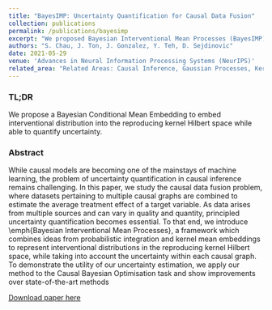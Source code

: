```yaml
---
title: "BayesIMP: Uncertainty Quantification for Causal Data Fusion"
collection: publications
permalink: /publications/bayesimp
excerpt: "We proposed Bayesian Interventional Mean Processes (BayesIMP), an algorithm which allows one to quantify uncertainty while representing interventional densities in the reproducing kernel Hilbert space (RKHS). "
authors: "S. Chau, J. Ton, J. Gonzalez, Y. Teh, D. Sejdinovic"
date: 2021-05-29
venue: 'Advances in Neural Information Processing Systems (NeurIPS)'
related_area: "Related Areas: Causal Inference, Gaussian Processes, Kernel Mean Embeddings"
---
```


### TL;DR
We propose a Bayesian Conditional Mean Embedding to embed interventional distribution into the reproducing kernel Hilbert space while able to quantify uncertainty.

### Abstract
While causal models are becoming one of the mainstays of machine learning, the problem of uncertainty quantification in causal inference remains challenging. In this paper, we study the causal data fusion problem, where datasets pertaining to multiple causal graphs are combined to estimate the average treatment effect of a target variable. As data arises from multiple sources and can vary in quality and quantity, principled uncertainty quantification becomes essential. To that end, we introduce \emph{Bayesian Interventional Mean Processes}, a framework which combines ideas from probabilistic integration and kernel mean embeddings to represent interventional distributions in the reproducing kernel Hilbert space, while taking into account the uncertainty within each causal graph. To demonstrate the utility of our uncertainty estimation, we apply our method to the Causal Bayesian Optimisation task and show improvements over state-of-the-art methods

[Download paper here](https://arxiv.org/abs/2106.03477)

